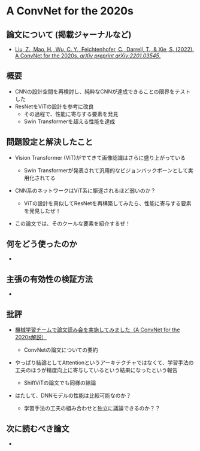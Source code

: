 # A ConvNet for the 2020s

## 論文について (掲載ジャーナルなど)
- [Liu, Z., Mao, H., Wu, C. Y., Feichtenhofer, C., Darrell, T., & Xie, S. (2022). A ConvNet for the 2020s. *arXiv preprint arXiv:2201.03545*.](https://arxiv.org/pdf/2201.03545.pdf)

## 概要
- CNNの設計空間を再検討し、純粋なCNNが達成できることの限界をテストした
- ResNetをViTの設計を参考に改良
  - その過程で、性能に寄与する要素を発見
  - Swin Transformerを超える性能を達成

## 問題設定と解決したこと
- Vision Transformer (ViT)がでてきて画像認識はさらに盛り上がっている
    - Swin Transformerが発表されて汎用的なビジョンバックボーンとして実用化されてる

- CNN系のネットワークはViT系に駆逐されるほど弱いのか？
    - ViTの設計を真似してResNetを再構築してみたら、性能に寄与する要素を発見したぜ！

- この論文では、そのクールな要素を紹介するぜ！

## 何をどう使ったのか
- 

## 主張の有効性の検証方法
- 

## 批評
- [機械学習チームで論文読み会を実施してみました（A ConvNet for the 2020s解説）](https://devblog.thebase.in/entry/2022/03/28/110000?utm_campaign=Weekly%20Kaggle%20News&utm_medium=email&utm_source=Revue%20newsletter)
    - ConvNetの論文についての要約

- やっぱり結論としてAttentionというアーキテクチャではなくて、学習手法の工夫のほうが精度向上に寄与しているという結果になったという報告
    - ShiftViTの論文でも同様の結論

- はたして、DNNモデルの性能は比較可能なのか？
    - 学習手法の工夫の組み合わせと独立に議論できるのか？？


## 次に読むべき論文
- 
